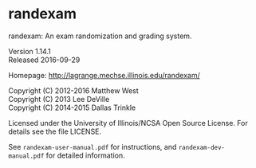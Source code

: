 
randexam
========

randexam: An exam randomization and grading system.

Version 1.14.1  
Released 2016-09-29

Homepage: <http://lagrange.mechse.illinois.edu/randexam/>

Copyright (C) 2012-2016 Matthew West  
Copyright (C) 2013 Lee DeVille  
Copyright (C) 2014-2015 Dallas Trinkle

Licensed under the University of Illinois/NCSA Open Source
License. For details see the file LICENSE.

See `randexam-user-manual.pdf` for instructions, and
`randexam-dev-manual.pdf` for detailed information.
